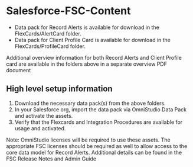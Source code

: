 # Salesforce-FSC-Content

- Data pack for Record Alerts is available for download in the FlexCards/AlertCard folder.
- Data pack for Client Profile Card is available for download in the FlexCards/ProfileCard folder.

Additional overview information for both Record Alerts and Client Profile card are available in the folders above in a separate overview PDF document

High level setup information
-----------------------------
1. Download the necessary data pack(s) from the above folders.
2. In your Salesforce org, import the data pack via OmniStudio Data Pack and activate the assets.
3. Verify that the Flexcards and Integration Procedures are available for usage and activated.

Note: OmniStudio licenses will be required to use these assets.  The appropriate FSC licenses should be required as well to allow access to the core data model for Record Alerts. Additional details can be found in the FSC Release Notes and Admin Guide
